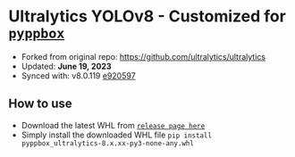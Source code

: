 # Ultralytics YOLOv8 - Customized for [`pyppbox`](https://github.com/rathaumons/pyppbox)

* Forked from original repo: https://github.com/ultralytics/ultralytics
* Updated: **June 19, 2023**
* Synced with: v8.0.119 [e920597](https://github.com/ultralytics/ultralytics/commit/e9205974ff2a45fb96f531aa9ffa00131c7a4aa0)

## How to use
* Download the latest WHL from [`release page here`](https://github.com/rathaumons/ultralytics-for-pyppbox/releases)
* Simply install the downloaded WHL file `pip install pyppbox_ultralytics-8.x.xx-py3-none-any.whl`
